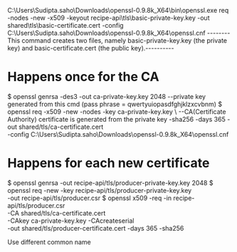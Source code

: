 C:\Users\Sudipta.saho\Downloads\openssl-0.9.8k_X64\bin\openssl.exe req -nodes -new -x509 -keyout recipe-api\tls\basic-private-key.key -out shared\tls\basic-certificate.cert
 -config C:\Users\Sudipta.saho\Downloads\openssl-0.9.8k_X64\openssl.cnf
 --------This command creates two files, namely basic-private-key.key (the private key) and basic-certificate.cert (the public key).----------

 # Happens once for the CA
$ openssl genrsa -des3 -out ca-private-key.key 2048 --private key generated from this cmd (pass phrase = qwertyuiopasdfghjklzxcvbnm)
$ openssl req -x509 -new -nodes -key ca-private-key.key \ --CA(Certificate Authority) certificate is generated from the private key
  -sha256 -days 365 -out shared/tls/ca-certificate.cert \
  -config C:\Users\Sudipta.saho\Downloads\openssl-0.9.8k_X64\openssl.cnf

# Happens for each new certificate
$ openssl genrsa -out recipe-api/tls/producer-private-key.key 2048 
$ openssl req -new -key recipe-api/tls/producer-private-key.key \
  -out recipe-api/tls/producer.csr 
$ openssl x509 -req -in recipe-api/tls/producer.csr \
  -CA shared/tls/ca-certificate.cert \
  -CAkey ca-private-key.key -CAcreateserial \
  -out shared/tls/producer-certificate.cert -days 365 -sha256 

Use different common name
